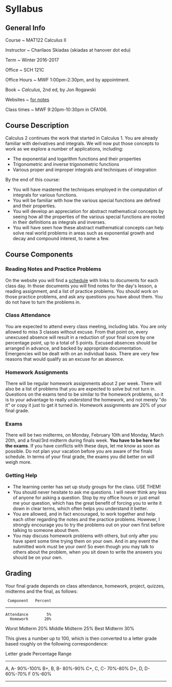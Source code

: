 # Syllabus

## General Info

Course
  ~ MAT122 Calculus II

Instructor
  ~ Charilaos Skiadas (skiadas at hanover dot edu)

Term
  ~ Winter 2016-2017

Office
  ~ SCH 121C

Office Hours
  ~ MWF 1:00pm-2:30pm, and by appointment.

Book
  ~ *Calculus*, 2nd ed, by Jon Rogawski

Websites
  ~ [for notes](skiadas.github.io/Calc2Course/site/)

Class times
  ~ MWF 9:20pm-10:30pm in CFA106.

## Course Description

Calculus 2 continues the work that started in Calculus 1. You are already familiar with derivatives and integrals. We will now put those concepts to work as we explore a number of applications, including:

- The exponential and logarithm functions and their properties
- Trigonometric and inverse trigonometric functions
- Various proper and improper integrals and techniques of integration

By the end of this course:

- You will have mastered the techniques employed in the computation of integrals for various functions.
- You will be familiar with how the various special functions are defined and their properties.
- You will develop an appreciation for abstract mathematical concepts by seeing how all the properties of the various special functions are rooted in their definitions as integrals and inverses.
- You will have seen how these abstract mathematical concepts can help solve real world problems in areas such as exponential growth and decay and compound interest, to name a few.

## Course Components

### Reading Notes and Practice Problems

On the website you will find a [schedule](http://skiadas.github.io/Calc2Course/site/schedule.html) with links to documents for each class day. In those documents you will find notes for the day's lesson, a reading assignment, and a list of practice problems. You should work on those practice problems, and ask any questions you have about them. You do not have to turn the problems in.

### Class Attendance

You are expected to attend every class meeting, including labs. You are only allowed to miss 3 classes without excuse. From that point on, every unexcused absence will result in a reduction of your final score by one percentage point, up to a total of 5 points. Excused absences should be arranged in advance, and backed by appropriate documentation. Emergencies will be dealt with on an individual basis. There are very few reasons that would qualify as an excuse for an absence.

### Homework Assignments

There will be regular homework assignments about 2 per week. There will also be a list of problems that you are expected to solve but not turn in. Questions on the exams tend to be similar to the homework problems, so it is to your advantage to really *understand* the homework, and not merely "do it" or copy it just to get it turned in. Homework assignments are 20% of your final grade.

### Exams

There will be two midterms, on Monday, February 10th and Monday, March 20th, and a final/3rd midterm during finals week. **You have to be here for the exams**. If you have conflicts with these days, let me know as soon as possible. Do not plan your vacation before you are aware of the finals schedule. In terms of your final grade, the exams you did better on will weigh more.

### Getting Help

- The learning center has set up study groups for the class. USE THEM!
- You should never hesitate to ask me questions. I will never think any less of anyone for asking a question. Stop by my office hours or just email me your question, which has the great benefit of forcing you to write it down in clear terms, which often helps you understand it better.
- You are allowed, and in fact encouraged, to work together and help each other regarding the notes and the practice problems. However, I strongly encourage you to try the problems out on your own first before talking to someone about them.
- You may discuss homework problems with others, but only after you have spent some time trying them on your own. And in any event the submitted work must be your own! So even though you may talk to others about the problem, when you sit down to write the answers you should be on your own.

## Grading

Your final grade depends on class attendance, homework, project, quizzes, midterms and the final, as follows:

     Component   Percent
--------------  --------
    Attendance        5%
      Homework       20%
 Worst Midterm       20%
Middle Midterm       25%
  Best Midterm       30%

This gives a number up to 100, which is then converted to a letter grade based roughly on the following correspondence:

 Letter grade     Percentage Range
--------------   -----------------
   A, A-                  90%-100%
   B+, B, B-               80%-90%
   C+, C, C-               70%-80%
   D+, D, D-               60%-70%
      F                     0%-60%
--------------   -----------------


